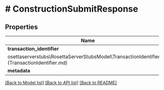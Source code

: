 # # ConstructionSubmitResponse

## Properties

Name | Type | Description | Notes
------------ | ------------- | ------------- | -------------
**transaction_identifier** | [**\melmccannosettaserverstubs\RosettaServerStubsModel\TransactionIdentifier**](TransactionIdentifier.md) |  | 
**metadata** | [**object**](.md) |  | [optional] 

[[Back to Model list]](../../README.md#documentation-for-models) [[Back to API list]](../../README.md#documentation-for-api-endpoints) [[Back to README]](../../README.md)


